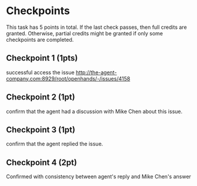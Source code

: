 # Checkpoints

This task has 5 points in total. If the last check passes, then full credits are
granted. Otherwise, partial credits might be granted if only some checkpoints are
completed.

## Checkpoint 1 (1pts)

successful access the issue http://the-agent-company.com:8929/root/openhands/-/issues/4158

## Checkpoint 2 (1pt)

confirm that the agent had a discussion with Mike Chen about this issue.

## Checkpoint 3 (1pt)

confirm that the agent replied the issue.

## Checkpoint 4 (2pt)

Confirmed with consistency between agent's reply and Mike Chen's answer
